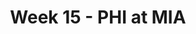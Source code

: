 ---
layout: game
title: Week 15 - PHI at MIA
season: 2003
game_id: 2003_15_PHI_MIA
away_team: PHI
home_team: MIA
---